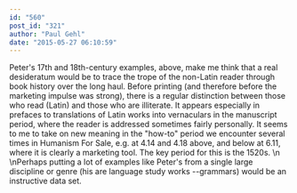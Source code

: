 ```yaml
---
id: "560"
post_id: "321"
author: "Paul Gehl"
date: "2015-05-27 06:10:59"
---
```

Peter's 17th and 18th-century examples, above, make me think that a real desideratum would be to trace the trope of the non-Latin reader through book history over the long haul. Before printing (and therefore before the marketing impulse was strong), there is a regular distinction between those who read (Latin) and those who are illiterate. It appears especially in prefaces to translations of Latin works into vernaculars in the manuscript period, where the reader is addressed sometimes fairly personally. It seems to me to take on new meaning in the "how-to" period we encounter several times in Humanism For Sale, e.g. at 4.14 and 4.18 above, and below at 6.11, where it is clearly a marketing tool. The key period for this is the 1520s. \n\nPerhaps putting a lot of examples like Peter's from a single large discipline or genre (his are language study works --grammars) would be an instructive data set.
